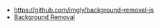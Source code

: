 - https://github.com/imgly/background-removal-js
- [Background Removal](https://img.ly/showcases/cesdk/web/background-removal/web?utm_source=github&utm_medium=project&utm_campaign=bg-removal)
